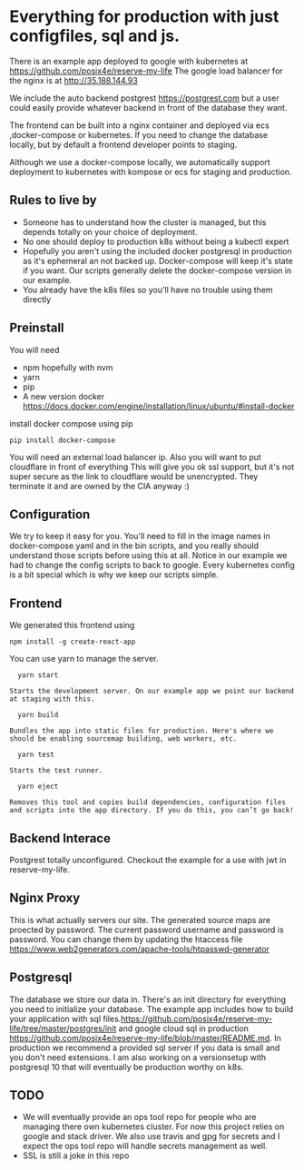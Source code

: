 # Everything for production with just configfiles, sql and js.

There is an example app deployed to google with kubernetes at
https://github.com/posix4e/reserve-my-life
The google load balancer for the nginx is at
http://35.188.144.93

We include the auto backend postgrest
https://postgrest.com but a user could easily provide whatever backend in front of the database they want. 

The frontend can be built into a nginx container and deployed
via ecs ,docker-compose or kubernetes. If you need to change the database locally, but by default a frontend developer points to staging.

Although we use a docker-compose locally, we automatically support
deployment to kubernetes with kompose or ecs for staging and production. 

Rules to live by
--------
- Someone has to understand how the cluster is managed, but this depends totally on your choice of deployment.
- No one should deploy to production k8s without being a kubectl expert
- Hopefully you aren't using the included docker postgresql in production as it's ephemeral an not backed up. Docker-compose will keep it's state if you want. Our scripts generally delete the docker-compose version in our example. 
- You already have the k8s files so you'll have no trouble using them directly

Preinstall
--------

You will need 
 - npm hopefully with nvm
 - yarn
 - pip
 - A new version docker https://docs.docker.com/engine/installation/linux/ubuntu/#install-docker

install docker compose using pip

```
pip install docker-compose
```
You will need an external load balancer ip. Also you will want to put cloudflare in front of everything
This will give you ok ssl support, but it's not super secure as the link to cloudflare would be unencrypted.
They terminate it and are owned by the CIA anyway :)

Configuration
--------
We try to keep it easy for you.
You'll need to fill in the image names in docker-compose.yaml and
 in the bin scripts, and you really should understand those scripts 
 before using this at all. Notice in our example we had to change 
 the config scripts to back to google. Every kubernetes config is a bit
 special which is why we keep our scripts simple.


Frontend
--------
We generated this frontend using
```
npm install -g create-react-app
```
You can use yarn to manage the server.
```
  yarn start
```
    Starts the development server. On our example app we point our backend at staging with this.  

```
  yarn build
```
    Bundles the app into static files for production. Here's where we should be enabling sourcemap building, web workers, etc.

```
  yarn test
```
    Starts the test runner.

```
  yarn eject
```
    Removes this tool and copies build dependencies, configuration files
    and scripts into the app directory. If you do this, you can’t go back!


Backend Interace
--------

Postgrest totally unconfigured. Checkout the example for a use with jwt in reserve-my-life.

Nginx Proxy
--------

This is what actually servers our site. The generated source maps are proected by password. The current password username and password is password. You can change them by updating the htaccess file
https://www.web2generators.com/apache-tools/htpasswd-generator


Postgresql
--------

The database we store our data in. There's an init directory for everything you need to initialize your database. The example app includes how to build your application with sql files.https://github.com/posix4e/reserve-my-life/tree/master/postgres/init and google cloud sql in production https://github.com/posix4e/reserve-my-life/blob/master/README.md. In production we recommend a provided sql server if you data is small and you don't need extensions. I am also working on a versionsetup with postgresql 10 that will eventually be production worthy on k8s.  


TODO
--------
- We will eventually provide an ops tool repo for people who are managing there own kubernetes cluster. For now this project relies on google and stack driver. We also use travis and gpg for secrets and I expect the ops tool repo will handle secrets management as well.
- SSL is still a joke in this repo
